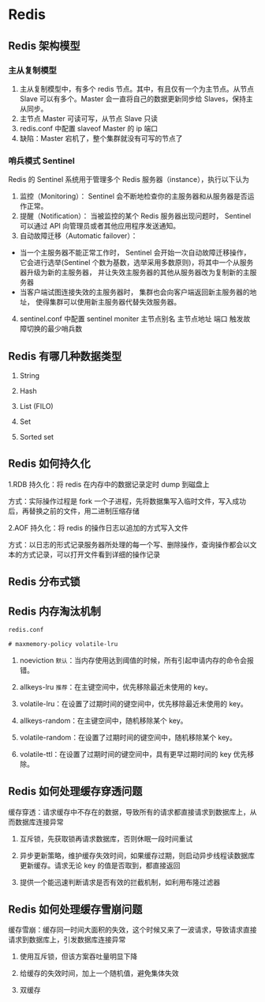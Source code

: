 # Redis

## Redis 架构模型

### 主从复制模型

1. 主从复制模型中，有多个 redis 节点。其中，有且仅有一个为主节点。从节点 Slave 可以有多个。Master 会一直将自己的数据更新同步给 Slaves，保持主从同步。
2. 主节点 Master 可读可写，从节点 Slave 只读
3. redis.conf 中配置 slaveof Master 的 ip 端口
4. 缺陷：Master 宕机了，整个集群就没有可写的节点了

### 哨兵模式 Sentinel

Redis 的 Sentinel 系统用于管理多个 Redis 服务器（instance），执行以下认为

1. 监控（Monitoring）： Sentinel 会不断地检查你的主服务器和从服务器是否运作正常。
2. 提醒（Notification）： 当被监控的某个 Redis 服务器出现问题时， Sentinel 可以通过 API 向管理员或者其他应用程序发送通知。
3. 自动故障迁移（Automatic failover）：

- 当一个主服务器不能正常工作时， Sentinel 会开始一次自动故障迁移操作， 它会进行选举(Sentinel 个数为基数，选举采用多数原则)，将其中一个从服务器升级为新的主服务器， 并让失效主服务器的其他从服务器改为复制新的主服务器
- 当客户端试图连接失效的主服务器时， 集群也会向客户端返回新主服务器的地址， 使得集群可以使用新主服务器代替失效服务器。

4. sentinel.conf 中配置 sentinel moniter 主节点别名 主节点地址 端口 触发故障切换的最少哨兵数

## Redis 有哪几种数据类型

1. String

2. Hash

3. List (FILO)

4. Set

5. Sorted set

## Redis 如何持久化

1.RDB 持久化：将 redis 在内存中的数据记录定时 dump 到磁盘上

方式：实际操作过程是 fork 一个子进程，先将数据集写入临时文件，写入成功后，再替换之前的文件，用二进制压缩存储

2.AOF 持久化：将 redis 的操作日志以追加的方式写入文件

方式：以日志的形式记录服务器所处理的每一个写、删除操作，查询操作都会以文本的方式记录，可以打开文件看到详细的操作记录

## Redis 分布式锁

## Redis 内存淘汰机制

```xml
redis.conf

# maxmemory-policy volatile-lru
```

1. noeviction `默认`：当内存使用达到阈值的时候，所有引起申请内存的命令会报错。

2. allkeys-lru `推荐`：在主键空间中，优先移除最近未使用的 key。

3. volatile-lru：在设置了过期时间的键空间中，优先移除最近未使用的 key。

4. allkeys-random：在主键空间中，随机移除某个 key。

5. volatile-random：在设置了过期时间的键空间中，随机移除某个 key。

6. volatile-ttl：在设置了过期时间的键空间中，具有更早过期时间的 key 优先移除。

## Redis 如何处理缓存穿透问题

缓存穿透：请求缓存中不存在的数据，导致所有的请求都直接请求到数据库上，从而数据库连接异常

1. 互斥锁，先获取锁再请求数据库，否则休眠一段时间重试

2. 异步更新策略，维护缓存失效时间，如果缓存过期，则启动异步线程读数据库更新缓存。请求无论 key 的值是否取到，都直接返回

3. 提供一个能迅速判断请求是否有效的拦截机制，如利用布隆过滤器

## Redis 如何处理缓存雪崩问题

缓存雪崩：缓存同一时间大面积的失效，这个时候又来了一波请求，导致请求直接请求到数据库上，引发数据库连接异常

1. 使用互斥锁，但该方案吞吐量明显下降

2. 给缓存的失效时间，加上一个随机值，避免集体失效

3. 双缓存










<comment-comment/>